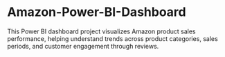 # Amazon-Power-BI-Dashboard
This Power BI dashboard project visualizes Amazon product sales performance, helping understand trends across product categories, sales periods, and customer engagement through reviews.
